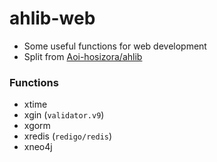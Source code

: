 # ahlib-web

+ Some useful functions for web development
+ Split from [Aoi-hosizora/ahlib](https://github.com/Aoi-hosizora/ahlib)

### Functions

+ xtime
+ xgin (`validator.v9`)
+ xgorm
+ xredis (`redigo/redis`)
+ xneo4j
